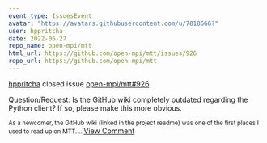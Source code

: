 ```yaml
---
event_type: IssuesEvent
avatar: "https://avatars.githubusercontent.com/u/7818666?"
user: hppritcha
date: 2022-06-27
repo_name: open-mpi/mtt
html_url: https://github.com/open-mpi/mtt/issues/926
repo_url: https://github.com/open-mpi/mtt
---
```


<a href='https://github.com/hppritcha' target='_blank'>hppritcha</a> closed issue <a href='https://github.com/open-mpi/mtt/issues/926' target='_blank'>open-mpi/mtt#926</a>.

<p>Question/Request: Is the GitHub wiki completely outdated regarding the Python client? If so, please make this more obvious.</p><small>As a newcomer, the GitHub wiki (linked in the project readme) was one of the first places I used to read up on MTT....</small><a href='https://github.com/open-mpi/mtt/issues/926' target='_blank'>View Comment</a>